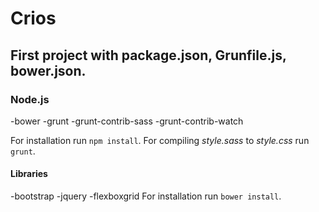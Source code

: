 # Crios
## First project with package.json, Grunfile.js, bower.json.

### Node.js
-bower
-grunt
-grunt-contrib-sass
-grunt-contrib-watch

For installation run `npm install`.
For compiling *style.sass* to *style.css* run `grunt`.

#### Libraries
-bootstrap
-jquery
-flexboxgrid
For installation run `bower install`.
